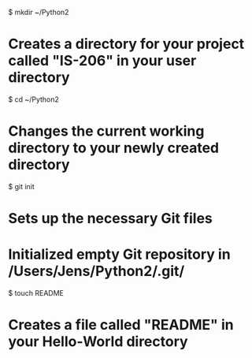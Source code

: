 $ mkdir ~/Python2
# Creates a directory for your project called "IS-206" in your user directory

$ cd ~/Python2
# Changes the current working directory to your newly created directory

$ git init
# Sets up the necessary Git files
# Initialized empty Git repository in /Users/Jens/Python2/.git/

$ touch README
# Creates a file called "README" in your Hello-World directory
